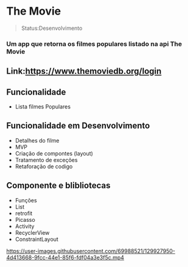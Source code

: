 

<h1>The Movie</h1>

>Status:Desenvolvimento

### Um app que retorna os filmes populares listado na api The Movie
## Link:https://www.themoviedb.org/login



## Funcionalidade

+ Lista filmes Populares

## Funcionalidade em Desenvolvimento

+ Detalhes do filme
+ MVP
+ Criação de compontes (layout)
+ Tratamento de exceções 
+ Retaforação de codigo

## Componente e blibliotecas

+ Funções
+ List
+ retrofit
+ Picasso
+ Activity
+ RecyclerView
+ ConstraintLayout


https://user-images.githubusercontent.com/69988521/129927950-4d413668-9fcc-44e1-85f6-fdf04a3e3f5c.mp4

